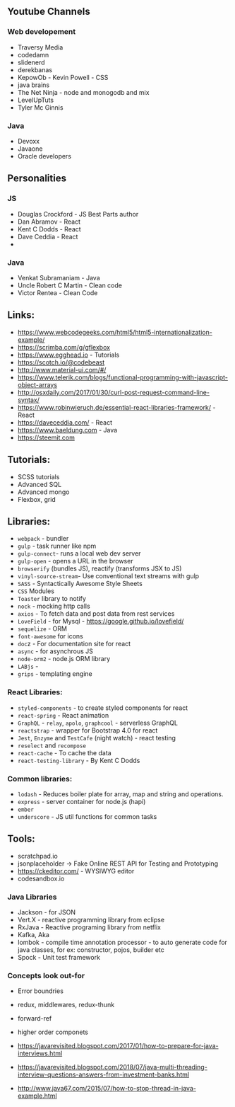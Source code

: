 ## Youtube Channels

###	Web developement

- Traversy Media
- codedamn
- slidenerd
- derekbanas
- KepowOb - Kevin Powell - CSS
- java brains
- The Net Ninja - node and monogodb and mix
- LevelUpTuts
- Tyler Mc Ginnis

### Java

- Devoxx
- Javaone
- Oracle developers

## Personalities

### JS

- Douglas Crockford - JS Best Parts author
- Dan Abramov - React
- Kent C Dodds - React
- Dave Ceddia - React
-

### Java

- Venkat Subramaniam - Java
- Uncle Robert C Martin - Clean code
- Victor Rentea - Clean Code

## Links:

- https://www.webcodegeeks.com/html5/html5-internationalization-example/
- https://scrimba.com/g/gflexbox
- https://www.egghead.io - Tutorials
-	https://scotch.io/@codebeast
-	http://www.material-ui.com/#/
- https://www.telerik.com/blogs/functional-programming-with-javascript-object-arrays
- http://osxdaily.com/2017/01/30/curl-post-request-command-line-syntax/
- https://www.robinwieruch.de/essential-react-libraries-framework/ - React
- https://daveceddia.com/ - React
- https://www.baeldung.com - Java
- https://steemit.com

## Tutorials:

- SCSS tutorials
- Advanced SQL
- Advanced mongo
- Flexbox, grid

## Libraries:

* `webpack` - bundler
* `gulp` - task runner like npm
* `gulp-connect`- runs a local web dev server
* `gulp-open` - opens a URL in the browser
* `browserify` (bundles JS), reactify (transforms JSX to JS)
* `vinyl-source-stream`- Use conventional text streams with gulp
* `SASS` - Syntactically Awesome Style Sheets
* `CSS` Modules
* `Toaster` library to notify
* `nock` - mocking http calls
* `axios` - To fetch data and post data from rest services
* `LoveField` - for Mysql - https://google.github.io/lovefield/
* `sequelize` - ORM
* `font-awesome` for icons
* `doc`z - For documentation site for react
* `async` - for asynchrous JS
* `node-orm2` - node.js ORM library
* `LABjs` -
*	`grips` - templating engine

### React Libraries:

* `styled-components` - to create styled components for react
* `react-spring` - React animation
* `GraphQL` - `relay`, `apolo`, `graphcool` - serverless GraphQL
* `reactstrap` - wrapper for Bootstrap 4.0 for react
* `Jest`, `Enzyme` and `TestCafe` (night watch) - react testing
* `reselect` and `recompose`
* `react-cache` - To cache the data
* `react-testing-library` - By Kent C Dodds

### Common libraries:

* `lodash` - Reduces boiler plate for array, map and string and operations.
* `express` - server container for node.js (hapi)
* `ember`
* `underscore` - JS util functions for common tasks

## Tools:

-	scratchpad.io
-	jsonplaceholder -> Fake Online REST API for Testing and Prototyping
-	https://ckeditor.com/ - WYSIWYG editor
- codesandbox.io

### Java Libraries

- Jackson - for JSON
- Vert.X - reactive programming library from eclipse
- RxJava - Reactive programing library from netflix
- Kafka, Aka
- lombok - compile time annotation processor - to auto generate code for java classes, for ex: constructor, pojos, builder etc
- Spock - Unit test framework

### Concepts look out-for

- Error boundries
- redux, middlewares, redux-thunk
- forward-ref
- higher order componets

- https://javarevisited.blogspot.com/2017/01/how-to-prepare-for-java-interviews.html
- https://javarevisited.blogspot.com/2018/07/java-multi-threading-interview-questions-answers-from-investment-banks.html
- http://www.java67.com/2015/07/how-to-stop-thread-in-java-example.html
